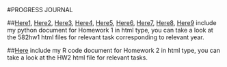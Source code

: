 #PROGRESS JOURNAL

##[Here1](files/582hw1task1-2020-2021.html), [Here2](files/582hw1task1-2019-2020.html), [Here3](files/582hw1task1-2018-2019.html), [Here4](files/582hw1-task2-2020-2021.html), [Here5](files/582hw1-task2-2019-2020.html), [Here6](files/582hw1-task2-2018-2019.html), [Here7](files/582hw1-task3-2020-2021.html), [Here8](files/582hw1-task3-2019-2020.html), [Here9](files/582hw1-task3-2018-2019.html) include my python document for Homework 1 in html type, you can take a look at the 582hw1 html files for relevant task corresponding to relevant year.

##[Here](files/HW2_rmd.html) include my R code document for Homework 2 in html type, you can take a look at the HW2 html file for relevant tasks.

